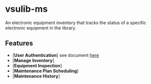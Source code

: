 # vsulib-ms
An electronic equipment inventory that tracks the status of a specific electronic equipment in the library.

## Features
- [**User Authentication**]
see document [here](Feature1/README.md)
- [**Manage Inventory**]
- [**Equipment Inspection**]
- [**Maintenance Plan Scheduling**]
- [**Maintenance History**]

